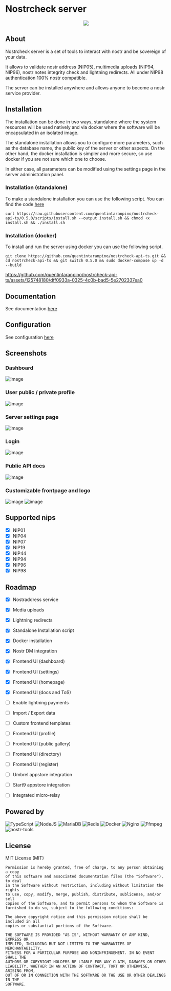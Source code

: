 # Nostrcheck server
<p align="center">
<img src= "https://github.com/quentintaranpino/nostrcheck-api-ts/assets/125748180/b4a7a4c3-938f-4f60-af81-3af4e5178ec4">
</p>

## About
Nostrcheck server is a set of tools to interact with nostr and be sovereign of your data. 

It allows to validate nostr address (NIP05), multimedia uploads (NIP94, NIP96), nostr notes integrity check and lightning redirects. All under NIP98 authentication 100% nostr compatible.

The server can be installed anywhere and allows anyone to become a nostr service provider. 

## Installation
The installation can be done in two ways, standalone where the system resources will be used natively and via docker where the software will be encapsulated in an isolated image. 

The standalone installation allows you to configure more parameters, such as the database name, the public key of the server or other aspects. On the other hand, the docker installation is simpler and more secure, so use docker if you are not sure which one to choose.

In either case, all parameters can be modified using the settings page in the server administration panel.

### Installation (standalone)

To make a standalone installation you can use the following script. You can find the code [here](https://github.com/quentintaranpino/nostrcheck-api-ts/blob/main/scripts/install.sh)

```
curl https://raw.githubusercontent.com/quentintaranpino/nostrcheck-api-ts/0.5.0/scripts/install.sh --output install.sh && chmod +x install.sh && ./install.sh
```

### Installation (docker) 

To install and run the server using docker you can use the following script.

```
git clone https://github.com/quentintaranpino/nostrcheck-api-ts.git && cd nostrcheck-api-ts && git switch 0.5.0 && sudo docker-compose up -d --build

```


https://github.com/quentintaranpino/nostrcheck-api-ts/assets/125748180/dff0933a-0325-4c0b-bad5-5e2702337ea0



## Documentation

See documentation [here](https://github.com/quentintaranpino/nostrcheck-api-ts/blob/0.5.0/DOCS.md)

## Configuration

See configuration [here](https://github.com/quentintaranpino/nostrcheck-api-ts/blob/0.5.0/CONFIG.md)

## Screenshots
### Dashboard
![image](https://github.com/quentintaranpino/nostrcheck-api-ts/assets/125748180/f9f4ab55-3560-49c2-b437-c90079b7a66c)
### User public / private profile
![image](https://github.com/quentintaranpino/nostrcheck-api-ts/assets/125748180/3b2507d7-5ba1-4d09-8cb1-06aa6298d681)

### Server settings page
![image](https://github.com/quentintaranpino/nostrcheck-api-ts/assets/125748180/89127444-fba3-4ce9-860c-d221989b011b)

### Login 
![image](https://github.com/quentintaranpino/nostrcheck-api-ts/assets/125748180/507ff222-6272-4c33-8144-10ca3264b778)

### Public API docs
![image](https://github.com/quentintaranpino/nostrcheck-api-ts/assets/125748180/6c6f9976-fccc-40fb-a63c-5f9dd507faf0)

### Customizable frontpage and logo
![image](https://github.com/quentintaranpino/nostrcheck-api-ts/assets/125748180/9de9cfc6-52d1-4056-b781-0c7b6278cbb8)
![image](https://github.com/quentintaranpino/nostrcheck-api-ts/assets/125748180/6299137f-e862-4854-bfe0-f793ef0417e6)

## Supported nips

- [x] NIP01
- [x] NIP04
- [x] NIP07
- [x] NIP19
- [x] NIP44
- [x] NIP94
- [x] NIP96
- [x] NIP98

## Roadmap

- [x] Nostraddress service
- [x] Media uploads
- [x] Lightning redirects
- [x] Standalone Installation script
- [x] Docker installation
- [x] Nostr DM integration
- [x] Frontend UI (dashboard)
- [x] Frontend UI (settings)
- [x] Frontend UI (homepage)
- [x] Frontend UI (docs and ToS)
- [ ] Enable lightning payments
- [ ] Import / Export data
- [ ] Custom frontend templates
- [ ] Frontend UI (profile)
- [ ] Frontend UI (public gallery)
- [ ] Frontend UI (directory)
- [ ] Frontend UI (register)
- [ ] Umbrel appstore integration
- [ ] Start9 appstore integration
- [ ] Integrated micro-relay


## Powered by
![TypeScript](https://img.shields.io/badge/typescript-%23007ACC.svg?style=for-the-badge&logo=typescript&logoColor=white) ![NodeJS](https://img.shields.io/badge/node.js-6DA55F?style=for-the-badge&logo=node.js&logoColor=white) ![MariaDB](https://img.shields.io/badge/MariaDB-003545?style=for-the-badge&logo=mariadb&logoColor=white) ![Redis](https://img.shields.io/badge/redis-%23DD0031.svg?style=for-the-badge&logo=redis&logoColor=white) ![Docker](https://img.shields.io/badge/docker-%230db7ed.svg?style=for-the-badge&logo=docker&logoColor=white) ![Nginx](https://img.shields.io/badge/nginx-%23009639.svg?style=for-the-badge&logo=nginx&logoColor=white) ![Ffmpeg](https://img.shields.io/badge/ffmpeg-74aa9c?style=for-the-badge&logo=ffmpeg&logoColor=white&logoWidth=25) ![nostr-tools](https://img.shields.io/badge/nostr%7Ctools-9932cc?style=for-the-badge&logo=toml&logoColor=white)

## License

MIT License (MIT)

```
Permission is hereby granted, free of charge, to any person obtaining a copy
of this software and associated documentation files (the "Software"), to deal
in the Software without restriction, including without limitation the rights
to use, copy, modify, merge, publish, distribute, sublicense, and/or sell
copies of the Software, and to permit persons to whom the Software is
furnished to do so, subject to the following conditions:

The above copyright notice and this permission notice shall be included in all
copies or substantial portions of the Software.

THE SOFTWARE IS PROVIDED "AS IS", WITHOUT WARRANTY OF ANY KIND, EXPRESS OR
IMPLIED, INCLUDING BUT NOT LIMITED TO THE WARRANTIES OF MERCHANTABILITY,
FITNESS FOR A PARTICULAR PURPOSE AND NONINFRINGEMENT. IN NO EVENT SHALL THE
AUTHORS OR COPYRIGHT HOLDERS BE LIABLE FOR ANY CLAIM, DAMAGES OR OTHER
LIABILITY, WHETHER IN AN ACTION OF CONTRACT, TORT OR OTHERWISE, ARISING FROM,
OUT OF OR IN CONNECTION WITH THE SOFTWARE OR THE USE OR OTHER DEALINGS IN THE
SOFTWARE.

```
